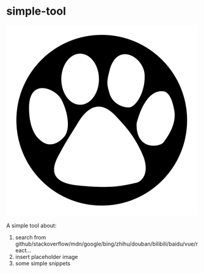 # simple-tool

![cat](./src/image/cat.png)

A simple tool about:

1. search from github/stackoverflow/mdn/google/bing/zhihu/douban/bilibili/baidu/vue/react...
2. insert placeholder image
3. some simple snippets
